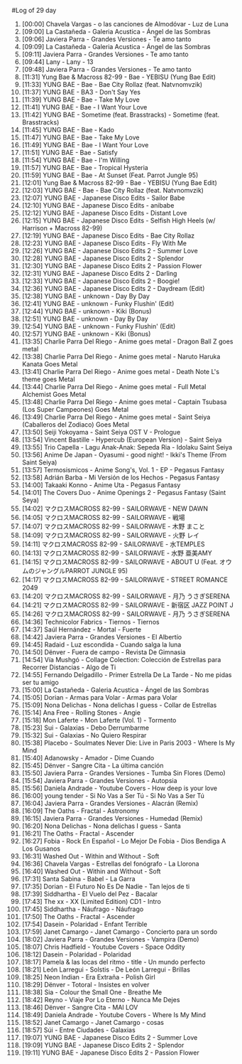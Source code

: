 #Log of 29 day

1. [00:00] Chavela Vargas - o las canciones de Almodóvar - Luz de Luna
1. [09:00] La Castañeda - Galeria Acustica - Ángel de las Sombras
1. [09:06] Javiera Parra - Grandes Versiones - Te amo tanto
1. [09:09] La Castañeda - Galeria Acustica - Ángel de las Sombras
1. [09:11] Javiera Parra - Grandes Versiones - Te amo tanto
1. [09:44] Lany - Lany - 13
1. [09:48] Javiera Parra - Grandes Versiones - Te amo tanto
1. [11:31] Yung Bae & Macross 82-99 - Bae - YEBISU (Yung Bae Edit)
1. [11:33] YUNG BAE - Bae - Bae City Rollaz (feat. Natvnomvzik)
1. [11:37] YUNG BAE - BA3 - Don't Say Yes
1. [11:39] YUNG BAE - Bae - Take My Love
1. [11:41] YUNG BAE - Bae - I Want Your Love
1. [11:42] YUNG BAE - Sometime (feat. Brasstracks) - Sometime (feat. Brasstracks)
1. [11:45] YUNG BAE - Bae - Kado
1. [11:47] YUNG BAE - Bae - Take My Love
1. [11:49] YUNG BAE - Bae - I Want Your Love
1. [11:51] YUNG BAE - Bae - Satisfy
1. [11:54] YUNG BAE - Bae - I'm Willing
1. [11:57] YUNG BAE - Bae - Tropical Hysteria
1. [11:59] YUNG BAE - Bae - At Sunset (Feat. Parrot Jungle 95)
1. [12:01] Yung Bae & Macross 82-99 - Bae - YEBISU (Yung Bae Edit)
1. [12:03] YUNG BAE - Bae - Bae City Rollaz (feat. Natvnomvzik)
1. [12:07] YUNG BAE - Japanese Disco Edits - Sailor Babe
1. [12:10] YUNG BAE - Japanese Disco Edits - anibabe
1. [12:12] YUNG BAE - Japanese Disco Edits - Distant Love
1. [12:15] YUNG BAE - Japanese Disco Edits - Selfish High Heels (w/ Harrison + Macross 82-99)
1. [12:19] YUNG BAE - Japanese Disco Edits - Bae City Rollaz
1. [12:23] YUNG BAE - Japanese Disco Edits - Fly With Me
1. [12:26] YUNG BAE - Japanese Disco Edits 2 - Summer Love
1. [12:28] YUNG BAE - Japanese Disco Edits 2 - Splendor
1. [12:30] YUNG BAE - Japanese Disco Edits 2 - Passion Flower
1. [12:31] YUNG BAE - Japanese Disco Edits 2 - Darling
1. [12:33] YUNG BAE - Japanese Disco Edits 2 - Boogie!
1. [12:36] YUNG BAE - Japanese Disco Edits 2 - Daydream (Edit)
1. [12:38] YUNG BAE - unknown - Day By Day
1. [12:41] YUNG BAE - unknown - Funky Flushin' (Edit)
1. [12:44] YUNG BAE - unknown - Kiki (Bonus)
1. [12:51] YUNG BAE - unknown - Day By Day
1. [12:54] YUNG BAE - unknown - Funky Flushin' (Edit)
1. [12:57] YUNG BAE - unknown - Kiki (Bonus)
1. [13:35] Charlie Parra Del Riego - Anime goes metal - Dragon Ball Z goes metal
1. [13:38] Charlie Parra Del Riego - Anime goes metal - Naruto Haruka Kanata Goes Metal
1. [13:41] Charlie Parra Del Riego - Anime goes metal - Death Note L's theme goes Metal
1. [13:44] Charlie Parra Del Riego - Anime goes metal - Full Metal Alchemist Goes Metal
1. [13:48] Charlie Parra Del Riego - Anime goes metal - Captain Tsubasa (Los Super Campeones) Goes Metal
1. [13:49] Charlie Parra Del Riego - Anime goes metal - Saint Seiya (Caballeros del Zodiaco) Goes Metal
1. [13:50] Seiji Yokoyama - Saint Seiya OST V - Prologue
1. [13:54] Vincent Bastille - Hypercub (European Version) - Saint Seiya
1. [13:55] Trio Capella - Lagu Anak-Anak: Sepeda Ria - Idolaku Saint Seiya
1. [13:56] Anime De Japan - Oyasumi - good night! - Ikki's Theme (From Saint Seiya)
1. [13:57] Termosismicos - Anime Song's, Vol. 1 - EP - Pegasus Fantasy
1. [13:58] Adrián Barba - Mi Versión de los Hechos - Pegasus Fantasy
1. [14:00] Takaaki Konno - Anime Uta - Pegasus Fantasy
1. [14:01] The Covers Duo - Anime Openings 2 - Pegasus Fantasy (Saint Seya)
1. [14:02] マクロスMACROSS 82-99 - SAILORWAVE - NEW DAWN
1. [14:05] マクロスMACROSS 82-99 - SAILORWAVE - 戦場
1. [14:07] マクロスMACROSS 82-99 - SAILORWAVE - 木野 まこと
1. [14:09] マクロスMACROSS 82-99 - SAILORWAVE - 火野 レイ
1. [14:11] マクロスMACROSS 82-99 - SAILORWAVE - 水TEMPLES
1. [14:13] マクロスMACROSS 82-99 - SAILORWAVE - 水野 亜美AMY
1. [14:15] マクロスMACROSS 82-99 - SAILORWAVE - ABOUT U (Feat. オウムのジャングルPARROT JUNGLE 95)
1. [14:17] マクロスMACROSS 82-99 - SAILORWAVE - STREET ROMANCE 2049
1. [14:20] マクロスMACROSS 82-99 - SAILORWAVE - 月乃 うさぎSERENA
1. [14:21] マクロスMACROSS 82-99 - SAILORWAVE - 新宿区 JAZZ POINT J
1. [14:26] マクロスMACROSS 82-99 - SAILORWAVE - 月乃 うさぎSERENA
1. [14:36] Technicolor Fabrics - Tiernos - Tiernos
1. [14:37] Saúl Hernández - Mortal - Fuerte
1. [14:42] Javiera Parra - Grandes Versiones - El Albertío
1. [14:45] Radaid - Luz escondida - Cuando salga la luna
1. [14:50] Dënver - Fuera de campo - Revista De Gimnasia
1. [14:54] Vía Mushgó - Collage Colection: Colección de Estrellas para Recorrer Distancias - Algo de Ti
1. [14:55] Fernando Delgadillo - Primer Estrella De La Tarde - No me pidas ser tu amigo
1. [15:00] La Castañeda - Galeria Acustica - Ángel de las Sombras
1. [15:05] Dorian - Armas para Volar - Armas para Volar
1. [15:09] Nona Delichas - Nona delichas I guess - Collar de Estrellas
1. [15:14] Ana Free - Rolling Stones - Angie
1. [15:18] Mon Laferte - Mon Laferte (Vol. 1) - Tormento
1. [15:23] Sui - Galaxias - Debo Derrumbarme
1. [15:32] Sui - Galaxias - No Quiero Respirar
1. [15:38] Placebo - Soulmates Never Die: Live in Paris 2003 - Where Is My Mind
1. [15:40] Adanowsky - Amador - Dime Cuando
1. [15:45] Dënver - Sangre Cita - La última canción
1. [15:50] Javiera Parra - Grandes Versiones - Tumba Sin Flores (Demo)
1. [15:54] Javiera Parra - Grandes Versiones - Autopsia
1. [15:56] Daniela Andrade - Youtube Covers - How deep is your love
1. [16:00] young tender - Si No Vas a Ser Tú - Si No Vas a Ser Tú
1. [16:04] Javiera Parra - Grandes Versiones - Alacrán (Remix)
1. [16:09] The Oaths - Fractal - Astronomy
1. [16:15] Javiera Parra - Grandes Versiones - Humedad (Remix)
1. [16:20] Nona Delichas - Nona delichas I guess - Santa
1. [16:21] The Oaths - Fractal - Ascender
1. [16:27] Fobia - Rock En Español - Lo Mejor De Fobia - Dios Bendiga A Los Gusanos
1. [16:31] Washed Out - Within and Without - Soft
1. [16:36] Chavela Vargas - Estrellas del fonógrafo - La Llorona
1. [16:40] Washed Out - Within and Without - Soft
1. [17:31] Santa Sabina - Babel - La Garra
1. [17:35] Dorian - El Futuro No Es De Nadie - Tan lejos de ti
1. [17:39] Siddhartha - El Vuelo del Pez - Bacalar
1. [17:43] The xx - XX (Limited Edition) CD1 - Intro
1. [17:45] Siddhartha - Náufrago - Náufrago
1. [17:50] The Oaths - Fractal - Ascender
1. [17:54] Dasein - Polaridad - Enfant Terrible
1. [17:59] Janet Camargo - Janet Camargo - Concierto para un sordo
1. [18:02] Javiera Parra - Grandes Versiones - Vampira (Demo)
1. [18:07] Chris Hadfield - Youtube Covers - Space Oddity
1. [18:12] Dasein - Polaridad - Polaridad
1. [18:17] Pamela & las locas del ritmo - title - Un mundo perfecto
1. [18:21] León Larregui - Solstis - De León Larregui - Brillas
1. [18:25] Neon Indian - Era Extraña - Polish Girl
1. [18:29] Dënver - Totoral - Insistes en volver
1. [18:38] Sia - Colour the Small One - Breathe Me
1. [18:42] Reyno - Viaje Por Lo Eterno - Nunca Me Dejes
1. [18:46] Dënver - Sangre Cita - MAI LOV
1. [18:49] Daniela Andrade - Youtube Covers - Where Is My Mind
1. [18:52] Janet Camargo - Janet Camargo - cosas
1. [18:57] Súi - Entre Ciudades - Galaxias
1. [19:07] YUNG BAE - Japanese Disco Edits 2 - Summer Love
1. [19:09] YUNG BAE - Japanese Disco Edits 2 - Splendor
1. [19:11] YUNG BAE - Japanese Disco Edits 2 - Passion Flower
